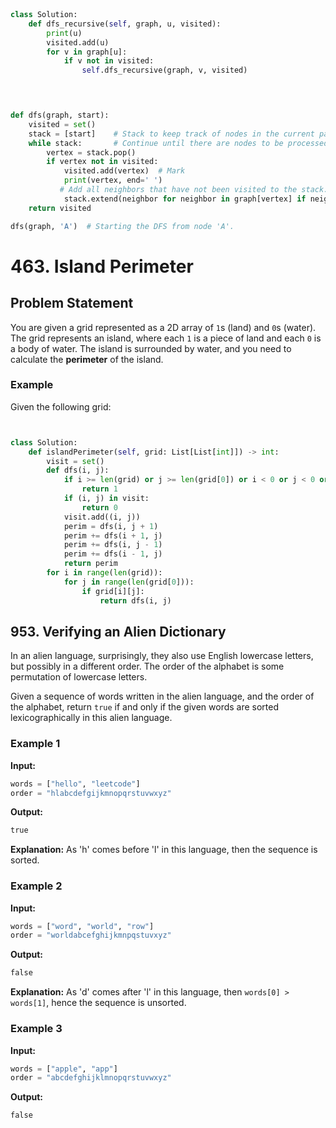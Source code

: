 

```py



class Solution:
    def dfs_recursive(self, graph, u, visited):
        print(u)                        
        visited.add(u)                  
        for v in graph[u]:
            if v not in visited:        
                self.dfs_recursive(graph, v, visited)
        



def dfs(graph, start):
    visited = set()    
    stack = [start]    # Stack to keep track of nodes in the current path.
    while stack:       # Continue until there are nodes to be processed.
        vertex = stack.pop()  
        if vertex not in visited:
            visited.add(vertex)  # Mark 
            print(vertex, end=' ')   
           # Add all neighbors that have not been visited to the stack.
            stack.extend(neighbor for neighbor in graph[vertex] if neighbor not in visited)
    return visited

dfs(graph, 'A')  # Starting the DFS from node 'A'.

```

# 463. Island Perimeter

## Problem Statement

You are given a grid represented as a 2D array of `1`s (land) and `0`s (water). The grid represents an island, where each `1` is a piece of land and each `0` is a body of water. The island is surrounded by water, and you need to calculate the **perimeter** of the island.

### Example

Given the following grid:

```py


class Solution:
    def islandPerimeter(self, grid: List[List[int]]) -> int:
        visit = set()
        def dfs(i, j):
            if i >= len(grid) or j >= len(grid[0]) or i < 0 or j < 0 or grid[i][j] == 0:
                return 1
            if (i, j) in visit:
                return 0
            visit.add((i, j))
            perim = dfs(i, j + 1)
            perim += dfs(i + 1, j)
            perim += dfs(i, j - 1)
            perim += dfs(i - 1, j)
            return perim
        for i in range(len(grid)):
            for j in range(len(grid[0])):
                if grid[i][j]:
                    return dfs(i, j)
```
## 953. Verifying an Alien Dictionary


In an alien language, surprisingly, they also use English lowercase letters, but possibly in a different order. The order of the alphabet is some permutation of lowercase letters.

Given a sequence of words written in the alien language, and the order of the alphabet, return `true` if and only if the given words are sorted lexicographically in this alien language.

### Example 1

**Input:**
```python
words = ["hello", "leetcode"]
order = "hlabcdefgijkmnopqrstuvwxyz"
```

**Output:**
```python
true
```

**Explanation:** As 'h' comes before 'l' in this language, then the sequence is sorted.

### Example 2

**Input:**
```python
words = ["word", "world", "row"]
order = "worldabcefghijkmnpqstuvxyz"
```

**Output:**
```python
false
```

**Explanation:** As 'd' comes after 'l' in this language, then `words[0] > words[1]`, hence the sequence is unsorted.

### Example 3

**Input:**
```python
words = ["apple", "app"]
order = "abcdefghijklmnopqrstuvwxyz"
```

**Output:**
```python
false
```


```py



```

